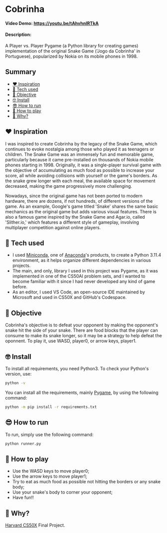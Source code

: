 # Cobrinha
#### Video Demo:  https://youtu.be/tAhvhnIRTkA
#### Description:

A Player vs. Player Pygame (a Python library for creating games) implementation of the original Snake Game ('Jogo da Cobrinha' in Portuguese), popularized by Nokia on its mobile phones in 1998.

## Summary
- [❤️ Inspiration](#-Inspiration)
- [📲 Tech used](#-Tech-used)
- [🐍 Objective](#-Objective)
- [🤓 Install](#-install)
- [😎 How to run](#-how-to-run)
- [🥳 How to play](#-how-to-play)
- [🥸 Why?](#-why)

## ❤️ Inspiration

I was inspired to create Cobrinha by the legacy of the Snake Game, which continues to evoke nostalgia among those who played it as teenagers or children. The Snake Game was an immensely fun and memorable game, particularly because it came pre-installed on thousands of Nokia mobile phones starting in 1998. Originally, it was a single-player survival game with the objective of accumulating as much food as possible to increase your score, all while avoiding collisions with yourself or the game's borders. As the snake grew longer with each meal, the available space for movement decreased, making the game progressively more challenging.

Nowadays, since the original game has not been ported to modern hardware, there are dozens, if not hundreds, of different versions of the game. As an example, Google's game titled 'Snake' shares the same basic mechanics as the original game but adds various visual features. There is also a famous game inspired by the Snake Game and Agar.io, called 'Slither.io,' which features a different style of gameplay, involving multiplayer competition against online players.

## 📲 Tech used

- I used [Miniconda](https://docs.conda.io/en/latest/miniconda.html), one of [Anaconda](https://www.anaconda.com/)'s products, to create a Python 3.11.4 environment, as it helps organize different dependencies in various projects.
- The main, and only, library I used in this project was Pygame, as it was implemented in one of the CS50AI problem sets, and I wanted to become familiar with it since I had never developed any kind of game before.
- As an editor, I used VS Code, an open-source IDE maintained by Microsoft and used in CS50X and GitHub's Codespace.

## 🐍 Objective

Cobrinha's objective is to defeat your opponent by making the opponent's snake hit the side of your snake. There are food blocks that the player can consume to make its snake longer, so it may be a strategy to help defeat the oponnent. To play it, use WASD, player0, or arrow keys, player1.

## 🤓 Install

To install all requirements, you need Python3. To check your Python's version, use:
```bash
python -v
```

You can install all the requirements, mainly [Pygame](https://www.pygame.org/), by using the following command:
```bash
python -m pip install -r requirements.txt
```

## 😎 How to run
To run, simply use the following command:
```bash
python runner.py
```

## 🥳 How to play
- Use the WASD keys to move player0;
- Use the arrow keys to move player1;
- Try to eat as much food as possible not hitting the borders or any snake body;
- Use your snake's body to corner your opponent;
- Have fun!!

## 🥸 Why?
[Harvard CS50X](https://cs50.harvard.edu/x/) Final Project.
